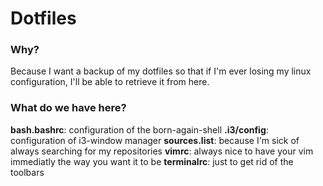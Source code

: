 # Dotfiles

### Why?

Because I want a backup of my dotfiles so that if I'm ever losing my linux configuration, I'll be able to retrieve it from here.

### What do we have here?

**bash.bashrc**: configuration of the born-again-shell
**.i3/config**: configuration of i3-window manager
**sources.list**: because I'm sick of always searching for my repositories
**vimrc**: always nice to have your vim immediatly the way you want it to be
**terminalrc**: just to get rid of the toolbars
